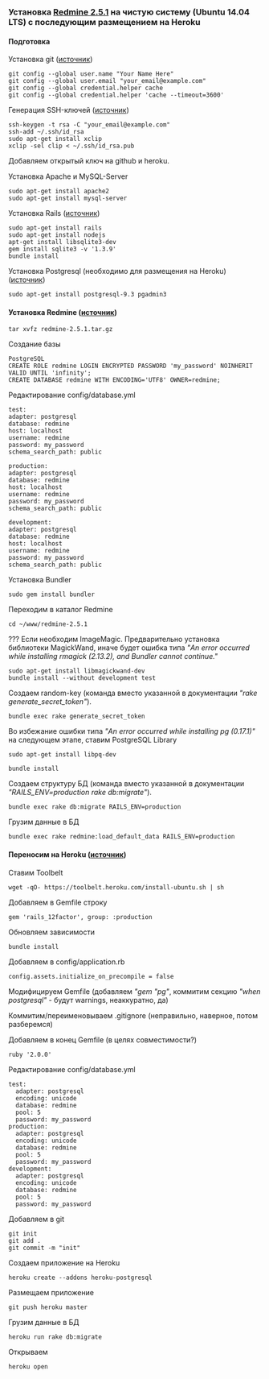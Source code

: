 ### Установка [Redmine 2.5.1](http://redmine.org/) на чистую систему (Ubuntu 14.04 LTS) с последующим размещением на Heroku

#### Подготовка
Установка git ([источник](https://help.github.com/articles/set-up-git))
```
git config --global user.name "Your Name Here"
git config --global user.email "your_email@example.com"
git config --global credential.helper cache
git config --global credential.helper 'cache --timeout=3600'
```
Генерация SSH-ключей ([источник](https://help.github.com/articles/generating-ssh-keys))
```
ssh-keygen -t rsa -C "your_email@example.com"
ssh-add ~/.ssh/id_rsa
sudo apt-get install xclip
xclip -sel clip < ~/.ssh/id_rsa.pub
```
Добавляем открытый ключ на github и heroku.

Установка Apache и MySQL-Server
```
sudo apt-get install apache2
sudo apt-get install mysql-server
```
Установка Rails ([источник](https://help.ubuntu.com/14.04/serverguide/ruby-on-rails.html))
```
sudo apt-get install rails
sudo apt-get install nodejs
apt-get install libsqlite3-dev
gem install sqlite3 -v '1.3.9'
bundle install
```
Установка Postgresql (необходимо для размещения на Heroku) ([источник](http://technobytz.com/install-postgresql-9-3-ubuntu.html))
```
sudo apt-get install postgresql-9.3 pgadmin3
```

#### Установка Redmine ([источник](http://www.redmine.org/projects/redmine/wiki/RedmineInstall))
```
tar xvfz redmine-2.5.1.tar.gz
```
Создание базы
```
PostgreSQL
CREATE ROLE redmine LOGIN ENCRYPTED PASSWORD 'my_password' NOINHERIT VALID UNTIL 'infinity';
CREATE DATABASE redmine WITH ENCODING='UTF8' OWNER=redmine;
```
Редактирование config/database.yml
```
test:
adapter: postgresql
database: redmine
host: localhost
username: redmine
password: my_password
schema_search_path: public

production:
adapter: postgresql
database: redmine
host: localhost
username: redmine
password: my_password
schema_search_path: public

development:
adapter: postgresql
database: redmine
host: localhost
username: redmine
password: my_password
schema_search_path: public
```
Установка Bundler
```
sudo gem install bundler
```
Переходим в каталог Redmine
```
cd ~/www/redmine-2.5.1
```
??? Если необходим ImageMagic. Предварительно установка библиотеки MagickWand, иначе будет ошибка типа *"An error occurred while installing rmagick (2.13.2), and Bundler cannot continue."*
```
sudo apt-get install libmagickwand-dev
bundle install --without development test
```
Создаем random-key (команда вместо указанной в документации *"rake generate_secret_token"*).
```
bundle exec rake generate_secret_token
```
Во избежание ошибки типа *"An error occurred while installing pg (0.17.1)"* на следующем этапе, ставим PostgreSQL Library
```
sudo apt-get install libpq-dev
```
```
bundle install
```
Создаем структуру БД (команда вместо указанной в документации *"RAILS_ENV=production rake db:migrate"*).
```
bundle exec rake db:migrate RAILS_ENV=production
```
Грузим данные в БД
```
bundle exec rake redmine:load_default_data RAILS_ENV=production
```

#### Переносим на Heroku ([источник](https://devcenter.heroku.com/articles/getting-started-with-rails3))
Ставим Toolbelt
```
wget -qO- https://toolbelt.heroku.com/install-ubuntu.sh | sh
```
Добавляем в Gemfile строку
```
gem 'rails_12factor', group: :production
```
Обновляем зависимости
```
bundle install
```
Добавляем в config/application.rb
```
config.assets.initialize_on_precompile = false
```
Модифицируем Gemfile (добавляем *"gem "pg"*, коммитим секцию *"when postgresql"* - будут warnings, неаккуратно, да)

Коммитим/переименовываем .gitignore (неправильно, наверное, потом разберемся)

Добавляем в конец Gemfile (в целях совместимости?)
```
ruby '2.0.0'
```
Редактирование config/database.yml
```
test:
  adapter: postgresql
  encoding: unicode
  database: redmine
  pool: 5
  password: my_password
production:
  adapter: postgresql
  encoding: unicode
  database: redmine
  pool: 5
  password: my_password
development:
  adapter: postgresql
  encoding: unicode
  database: redmine
  pool: 5
  password: my_password
```
Добавляем в git
```
git init
git add .
git commit -m "init"
```
Создаем приложение на Heroku
```
heroku create --addons heroku-postgresql
```
Размещаем приложение
```
git push heroku master
```
Грузим данные в БД
```
heroku run rake db:migrate
```
Открываем
```
heroku open
```

